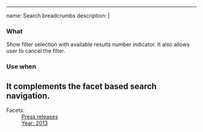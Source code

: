 
---
name: Search breadcrumbs
description: |
  ### What
  Show filter selection with available results number indicator. It also allows user to cancel the filter.
  
  ### Use when
  It complements the facet based search navigation.
---
<dl class="ui-search-facets">
  <dt>Facets:</dt>
  <dd><a href="#">Press releases</a><a href="#" class="remove-facet"><em class="fa fa-times"></em></a></dd>
  <dd><a href="#">Year: 2013</a><a href="#" class="remove-facet"><em class="fa fa-times"></em></a></dd>
</dl>